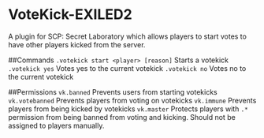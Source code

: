 # VoteKick-EXILED2
A plugin for SCP: Secret Laboratory which allows players to start votes to have other players kicked from the server.

##Commands
`.votekick start <player> [reason]` Starts a votekick
`.votekick yes` Votes yes to the current votekick
`.votekick no` Votes no to the current votekick

##Permissions
`vk.banned` Prevents users from starting votekicks
`vk.votebanned` Prevents players from voting on votekicks
`vk.immune` Prevents players from being kicked by votekicks
`vk.master` Protects players with `.*` permission from being banned from voting and kicking. Should not be assigned to players manually.
